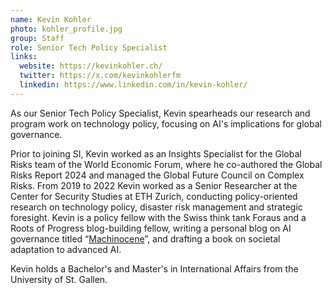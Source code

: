 ```yaml
---
name: Kevin Kohler
photo: kohler_profile.jpg
group: Staff
role: Senior Tech Policy Specialist
links:
  website: https://kevinkohler.ch/
  twitter: https://x.com/kevinkohlerfm
  linkedin: https://www.linkedin.com/in/kevin-kohler/
---
```

As our Senior Tech Policy Specialist, Kevin spearheads our research and program work on technology policy, focusing on AI's implications for global governance.

Prior to joining SI, Kevin worked as an Insights Specialist for the Global Risks team of the World Economic Forum, where he co-authored the Global Risks Report 2024 and managed the Global Future Council on Complex Risks. From 2019 to 2022 Kevin worked as a Senior Researcher at the Center for Security Studies at ETH Zurich, conducting policy-oriented research on technology policy, disaster risk management and strategic foresight. Kevin is a policy fellow with the Swiss think tank Foraus and a Roots of Progress blog-building fellow, writing a personal blog on AI governance titled “[Machinocene](https://machinocene.substack.com/)”, and drafting a book on societal adaptation to advanced AI.

Kevin holds a Bachelor's and Master's in International Affairs from the University of St. Gallen.